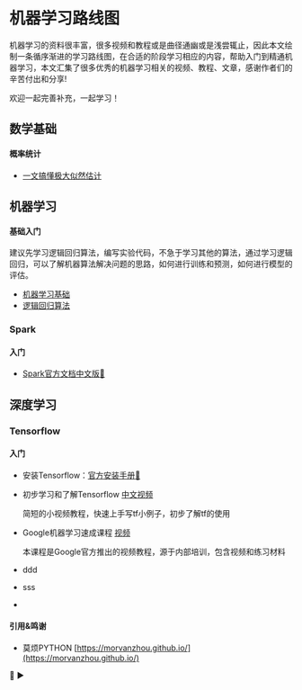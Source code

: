 # 机器学习路线图
机器学习的资料很丰富，很多视频和教程或是曲径通幽或是浅尝辄止，因此本文绘制一条循序渐进的学习路线图，在合适的阶段学习相应的内容，帮助入门到精通机器学习，本文汇集了很多优秀的机器学习相关的视频、教程、文章，感谢作者们的辛苦付出和分享!

欢迎一起完善补充，一起学习！

## 数学基础
#### 概率统计
* [一文搞懂极大似然估计](https://zhuanlan.zhihu.com/p/26614750)

## 机器学习
#### 基础入门
建议先学习逻辑回归算法，编写实验代码，不急于学习其他的算法，通过学习逻辑回归，可以了解机器算法解决问题的思路，如何进行训练和预测，如何进行模型的评估。

* [机器学习基础](https://github.com/apachecn/MachineLearning/blob/python-2.7/docs/1.%E6%9C%BA%E5%99%A8%E5%AD%A6%E4%B9%A0%E5%9F%BA%E7%A1%80.md)
* [逻辑回归算法](https://github.com/apachecn/MachineLearning/blob/master/docs/5.Logistic%E5%9B%9E%E5%BD%92.md)



### Spark
#### 入门
* [Spark官方文档中文版:page_facing_up:](http://spark.apachecn.org/)

## 深度学习

### Tensorflow
#### 入门
* 安装Tensorflow：[官方安装手册:page_facing_up:](https://www.tensorflow.org/install/)
 
* 初步学习和了解Tensorflow [中文视频](https://morvanzhou.github.io/tutorials/machine-learning/tensorflow/)

	简短的小视频教程，快速上手写tf小例子，初步了解tf的使用

* Google机器学习速成课程 [视频](https://developers.google.com/machine-learning/crash-course/)

	本课程是Google官方推出的视频教程，源于内部培训，包含视频和练习材料
* ddd 
	
* sss
	
* 




#### 引用&鸣谢
* 莫烦PYTHON [https://morvanzhou.github.io/](https://morvanzhou.github.io/)


:green_book:
:arrow_forward:

